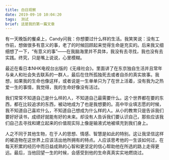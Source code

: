 ```yaml
---
title: 白日观察
date: 2019-09-10 10:04:20
tags:  测试
brief: 这是我的第一篇文章
---
```


有一天晚饭的餐桌上，Candy问我：你想要过什么样的生活。我笑笑说：没有工作前，想做很多有意义的事，老了的时候回顾起来觉得生命是充实的。后来我又细细想了一下，“有意义的事”——在我脑海里并不具体，我没有去寻找，我也没有去实践。终究，只是嘴上说说，心里模糊。

最近在看日本NHK电视台出版的《无缘社会》。里面讲了在东京独自生活并且常年与亲人和社会失去联系的一群人，最后在住所孤独死去或者自杀的真实故事。我想，如果我的生命也像这样，或者说是一生单单只为了在世上活着，没有我为之热爱一生的事情，我觉得，我的生命好像没有活过。

我们常常不知道自己是什么样的人，不知道自己最需要什么。这个世界都在要的东西，都在比较追求的东西，被动地成为了也是我想要的。高中毕业填志愿的时候，我不知道自己喜欢什么，不知道自己想成为什么样的人。从小的教育只是告诉我们要好好读书，成绩好就能有好的未来。却没有人告诉我们要认识自己，那些应该我们自己去寻找和建立起来的价值观实际上像是输液式地被填充到我们身上。

人之不同于其他生物，在于人的思想、情感、智慧是如此的特别。这让我坚信这样的被造物在这世界上应该活出他所拥有的特点。人应该思考他的一生该如何过，在每天积累的经历中而日益成熟的心智和更坚定的信心帮助他在所选的路上走得更远。最后，当他回望一生的时候，会感受到他的生命真真实实地燃烧过。